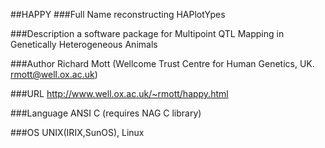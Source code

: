 ##HAPPY
###Full Name
reconstructing HAPlotYpes

###Description
a software package for Multipoint QTL Mapping in Genetically Heterogeneous Animals

###Author
Richard Mott (Wellcome Trust Centre for Human Genetics, UK. rmott@well.ox.ac.uk)

###URL
http://www.well.ox.ac.uk/~rmott/happy.html

###Language
ANSI C (requires NAG C library)

###OS
UNIX(IRIX,SunOS), Linux


